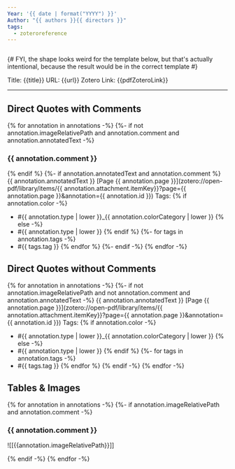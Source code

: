 ```yaml
---
Year: '{{ date | format("YYYY") }}'
Author: "{{ authors }}{{ directors }}"
tags:
  - zoteroreference
---
```

```toc
```
{# FYI, the shape looks weird for the template below, but that's actually intentional, because the result would be in the correct template #}

Title: {{title}}
URL: {{url}}
Zotero Link: {{pdfZoteroLink}}

---
## Direct Quotes with Comments

{% for annotation in annotations -%}
{%- if not annotation.imageRelativePath and annotation.comment and annotation.annotatedText -%}
### {{ annotation.comment }}
{% endif %}
{%- if annotation.annotatedText and annotation.comment %}
{{ annotation.annotatedText }} [Page {{ annotation.page }}](zotero://open-pdf/library/items/{{ annotation.attachment.itemKey}}?page={{ annotation.page }}&annotation={{ annotation.id }})
Tags:
{% if	annotation.color -%}
- #{{ annotation.type | lower }}_{{ annotation.colorCategory | lower }}
{% else -%}
- #{{ annotation.type | lower }}
{% endif %}
{%- for tags in annotation.tags -%}
- #{{ tags.tag }}
{% endfor %}
{%- endif -%}
{% endfor -%}

## Direct Quotes without Comments

{% for annotation in annotations -%}
{%- if not annotation.imageRelativePath and not annotation.comment and annotation.annotatedText -%}
{{ annotation.annotatedText }} [Page {{ annotation.page }}](zotero://open-pdf/library/items/{{ annotation.attachment.itemKey}}?page={{ annotation.page }}&annotation={{ annotation.id }})
Tags:
{% if	annotation.color -%}
- #{{ annotation.type | lower }}_{{ annotation.colorCategory | lower }}
{% else -%}
- #{{ annotation.type | lower }}
{% endif %}
{%- for tags in annotation.tags -%}
- #{{ tags.tag }}
{% endfor %}
{% endif -%}
{% endfor -%}

## Tables & Images

{% for annotation in annotations -%}
{%- if annotation.imageRelativePath and annotation.comment -%}
### {{ annotation.comment }}
![[{{annotation.imageRelativePath}}]]

{% endif -%}
{% endfor -%}
